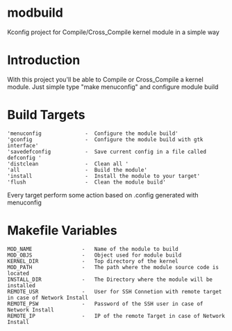 # modbuild
Kconfig project for Compile/Cross_Compile kernel module in a simple way

# Introduction
With this project you'll be able to Compile or Cross_Compile a kernel module.
Just simple type "make menuconfig" and configure module build

# Build Targets
	
    'menuconfig              -  Configure the module build'
    'gconfig                 -  Configure the module build with gtk interface'
	'savedefconfig           -  Save current config in a file called defconfig '
	'distclean               -  Clean all '
	'all                     -  Build the module'
	'install                 -  Install the module to your target'
	'flush                   -  Clean the module build'

Every target perform some action based on .config generated with menuconfig

# Makefile Variables

    MOD_NAME                -   Name of the module to build
    MOD_OBJS                -   Object used for module build
    KERNEL_DIR              -   Top directory of the kernel
    MOD_PATH                -   The path where the module source code is located
    INSTALL_DIR             -   The Directory where the module will be installed
    REMOTE_USR              -   User for SSH Connetion with remote target in case of Network Install
    REMOTE_PSW              -   Password of the SSH user in case of Network Install
    REMOTE_IP               -   IP of the remote Target in case of Network Install

    
